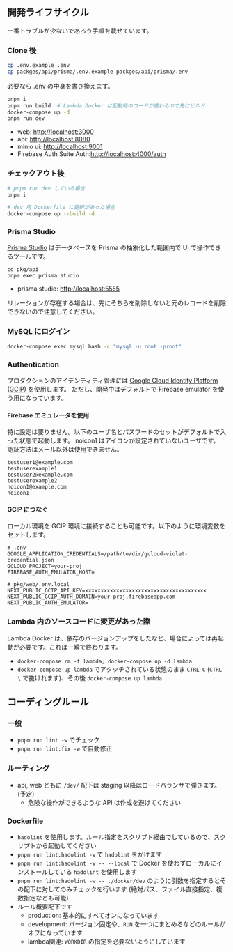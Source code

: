 ## 開発ライフサイクル

一番トラブルが少ないであろう手順を載せています。

### Clone 後

```bash
cp .env.example .env
cp packges/api/prisma/.env.example packges/api/prisma/.env
```

必要なら .env の中身を書き換えます。

```bash
pnpm i
pnpm run build  # Lambda Docker は起動時のコードが使わるので先にビルド
docker-compose up -d
pnpm run dev
```

- web: [http://localhost:3000](http://localhost:3000)
- api: [http://localhost:8080](http://localhost:8080)
- minio ui: [http://localhost:9001](http://localhost:9001)
- Firebase Auth Suite Auth:[http://localhost:4000/auth](http://localhost:4000/auth)

### チェックアウト後

```bash
# pnpm run dev している場合
pnpm i
```

```bash
# dev 用 Dockerfile に更新があった場合
docker-compose up --build -d
```

### Prisma Studio

[Prisma Studio](https://www.prisma.io/studio) はデータベースを Prisma の抽象化した範囲内で UI で操作できるツールです。

```
cd pkg/api
pnpm exec prisma studio
```

- prisma studio: [http://localhost:5555](http://localhost:5555)

リレーションが存在する場合は、先にそちらを削除しないと元のレコードを削除できないので注意してください。

### MySQL にログイン

```sh
docker-compose exec mysql bash -c "mysql -u root -proot"
```

### Authentication

プロダクションのアイデンティティ管理には [Google Cloud Identity Platform (GCIP)](https://cloud.google.com/identity-platform) を使用します。
ただし、開発中はデフォルトで Firebase emulator を使う用になっています。

#### Firebase エミュレータを使用

特に設定は要りません。以下のユーザ名とパスワードのセットがデフォルトで入った状態で起動します。 noicon1 はアイコンが設定されていないユーザです。
認証方法はメール以外は使用できません。

```
testuser1@example.com
testuserexample1
testuser2@example.com
testuserexample2
noicon1@example.com
noicon1
```

#### GCIP につなぐ

ローカル環境を GCIP 環境に接続することも可能です。以下のように環境変数をセットします。

```
# .env
GOOGLE_APPLICATION_CREDENTIALS=/path/to/dir/gcloud-violet-credential.json
GCLOUD_PROJECT=your-proj
FIREBASE_AUTH_EMULATOR_HOST=
```

```
# pkg/web/.env.local
NEXT_PUBLIC_GCIP_API_KEY=xxxxxxxxxxxxxxxxxxxxxxxxxxxxxxxxxxxxxxx
NEXT_PUBLIC_GCIP_AUTH_DOMAIN=your-proj.firebaseapp.com
NEXT_PUBLIC_AUTH_EMULATOR=
```

### Lambda 内のソースコードに変更があった際

Lambda Docker は、依存のバージョンアップをしたなど、場合によっては再起動が必要です。これは一瞬で終わります。

- `docker-compose rm -f lambda; docker-compose up -d lambda`
- `docker-compose up lambda` でアタッチされている状態のまま `CTRL-C` (`CTRL-\` で抜けれます)、その後 `docker-compose up lambda`


## コーディングルール

### 一般

- `pnpm run lint -w` でチェック
- `pnpm run lint:fix -w` で自動修正

### ルーティング

- api, web ともに `/dev/` 配下は staging 以降はロードバランサで弾きます。 (予定)
  - 危険な操作ができるような API は作成を避けてください

### Dockerfile

- `hadolint` を使用します。ルール指定をスクリプト経由でしているので、スクリプトから起動してください
- `pnpm run lint:hadolint -w` で `hadolint` をかけます
- `pnpm run lint:hadolint -w -- --local` で Docker を使わずローカルにインストールしている `hadolint` を使用します
- `pnpm run lint:hadolint -w -- ./docker/dev` のように引数を指定するとその配下に対してのみチェックを行います (絶対パス、ファイル直接指定、複数指定なども可能)
- ルール概要配下です
  - production: 基本的にすべてオンになっています
  - development: バージョン固定や、`RUN` を一つにまとめるなどのルールがオフになっています
  - lambda関連: `WORKDIR` の指定を必要ないようにしています
